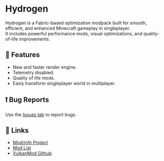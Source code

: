 # Hydrogen

Hydrogen is a Fabric-based optimization modpack built for smooth, efficient, and enhanced Minecraft gameplay in singleplayer.  
It includes powerful performance mods, visual optimizations, and quality-of-life improvements.

## 🧩 Features
- New and faster render engine.
- Telemetry disabled.
- Quality of life mods.
- Easly transform singleplayer world in multiplayer.

## ❗ Bug Reports
Use the [Issues tab](https://github.com/FastPig-jar/Hydrogen-modpack/issues) to report bugs.

## 🔗 Links
- [Modrinth Project](https://modrinth.com/modpack/hydrogenpack)
- [Mod List](MODLIST.md)
- [VulkanMod Github](https://github.com/xCollateral/VulkanMod/)
